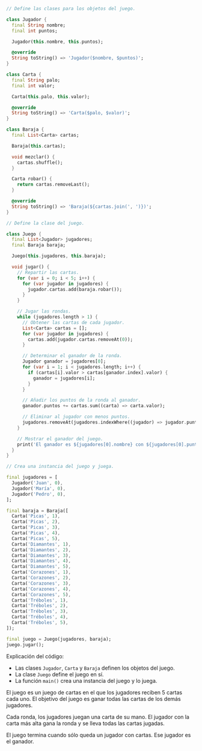 ```dart
// Define las clases para los objetos del juego.

class Jugador {
  final String nombre;
  final int puntos;

  Jugador(this.nombre, this.puntos);

  @override
  String toString() => 'Jugador($nombre, $puntos)';
}

class Carta {
  final String palo;
  final int valor;

  Carta(this.palo, this.valor);

  @override
  String toString() => 'Carta($palo, $valor)';
}

class Baraja {
  final List<Carta> cartas;

  Baraja(this.cartas);

  void mezclar() {
    cartas.shuffle();
  }

  Carta robar() {
    return cartas.removeLast();
  }

  @override
  String toString() => 'Baraja(${cartas.join(', ')})';
}

// Define la clase del juego.

class Juego {
  final List<Jugador> jugadores;
  final Baraja baraja;

  Juego(this.jugadores, this.baraja);

  void jugar() {
    // Repartir las cartas.
    for (var i = 0; i < 5; i++) {
      for (var jugador in jugadores) {
        jugador.cartas.add(baraja.robar());
      }
    }

    // Jugar las rondas.
    while (jugadores.length > 1) {
      // Obtener las cartas de cada jugador.
      List<Carta> cartas = [];
      for (var jugador in jugadores) {
        cartas.add(jugador.cartas.removeAt(0));
      }

      // Determinar el ganador de la ronda.
      Jugador ganador = jugadores[0];
      for (var i = 1; i < jugadores.length; i++) {
        if (cartas[i].valor > cartas[ganador.index].valor) {
          ganador = jugadores[i];
        }
      }

      // Añadir los puntos de la ronda al ganador.
      ganador.puntos += cartas.sum((carta) => carta.valor);

      // Eliminar al jugador con menos puntos.
      jugadores.removeAt(jugadores.indexWhere((jugador) => jugador.puntos == jugadores.min((jugador) => jugador.puntos).puntos));
    }

    // Mostrar el ganador del juego.
    print('El ganador es ${jugadores[0].nombre} con ${jugadores[0].puntos} puntos.');
  }
}

// Crea una instancia del juego y juega.

final jugadores = [
  Jugador('Juan', 0),
  Jugador('María', 0),
  Jugador('Pedro', 0),
];

final baraja = Baraja([
  Carta('Picas', 1),
  Carta('Picas', 2),
  Carta('Picas', 3),
  Carta('Picas', 4),
  Carta('Picas', 5),
  Carta('Diamantes', 1),
  Carta('Diamantes', 2),
  Carta('Diamantes', 3),
  Carta('Diamantes', 4),
  Carta('Diamantes', 5),
  Carta('Corazones', 1),
  Carta('Corazones', 2),
  Carta('Corazones', 3),
  Carta('Corazones', 4),
  Carta('Corazones', 5),
  Carta('Tréboles', 1),
  Carta('Tréboles', 2),
  Carta('Tréboles', 3),
  Carta('Tréboles', 4),
  Carta('Tréboles', 5),
]);

final juego = Juego(jugadores, baraja);
juego.jugar();
```

Explicación del código:

* Las clases `Jugador`, `Carta` y `Baraja` definen los objetos del juego.
* La clase `Juego` define el juego en sí.
* La función `main()` crea una instancia del juego y lo juega.

El juego es un juego de cartas en el que los jugadores reciben 5 cartas cada uno. El objetivo del juego es ganar todas las cartas de los demás jugadores.

Cada ronda, los jugadores juegan una carta de su mano. El jugador con la carta más alta gana la ronda y se lleva todas las cartas jugadas.

El juego termina cuando sólo queda un jugador con cartas. Ese jugador es el ganador.